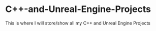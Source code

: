 # C++-and-Unreal-Engine-Projects
This is where I will store/show all my C++ and Unreal Engine Projects
